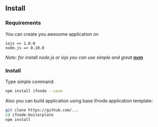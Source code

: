 ## Install

### Requirements

You can create you awesome application on

    iojs => 1.0.0
    node.js => 0.10.0

*Note: for install node.js or iojs you can use simple and great __[nvm](https://github.com/creationix/nvm)__*

### Install

Type simple command:

```bash
npm install ifnode --save
```

Also you can build application using base ifnode application template:

```bash
git clone https://github.com/...
cd ifnode-boilerplate
npm install
```